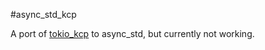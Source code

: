 #async_std_kcp

A port of [tokio_kcp](https://github.com/Matrix-Zhang/tokio_kcp) to async_std, but currently not working.
